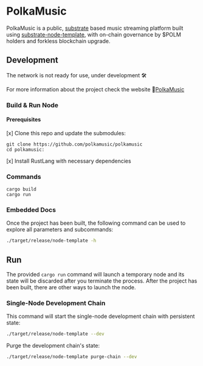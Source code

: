 # PolkaMusic

PolkaMusic is a public, [substrate](https://github.com/paritytech/substrate) based music streaming platform built using [substrate-node-template](https://github.com/substrate-developer-hub/substrate-node-template), with on-chain governance by $POLM holders and forkless blockchain upgrade.

## Development

The network is not ready for use, under development :hammer_and_wrench:

For more information about the project check the website :link:[PolkaMusic](https://polkamusic.io)

### Build & Run Node

#### Prerequisites

[x] Clone this repo and update the submodules:

```
git clone https://github.com/polkamusic/polkamusic
cd polkamusic:
```
[x] Install RustLang with necessary dependencies

### Commands

```
cargo build
cargo run
```


### Embedded Docs

Once the project has been built, the following command can be used to explore all parameters and
subcommands:

```sh
./target/release/node-template -h
```

## Run

The provided `cargo run` command will launch a temporary node and its state will be discarded after
you terminate the process. After the project has been built, there are other ways to launch the
node.

### Single-Node Development Chain

This command will start the single-node development chain with persistent state:

```bash
./target/release/node-template --dev
```

Purge the development chain's state:

```bash
./target/release/node-template purge-chain --dev
```





